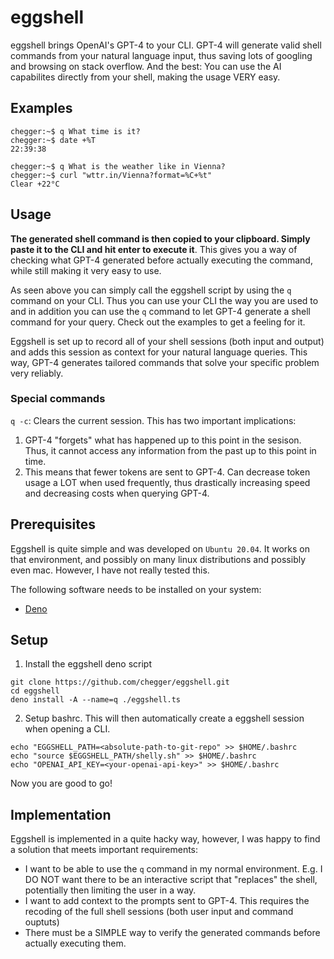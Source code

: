 # eggshell

eggshell brings OpenAI's GPT-4 to your CLI. GPT-4 will generate valid shell commands from your natural language input, thus saving lots of googling and browsing on stack overflow. And the best: You can use the AI capabilites directly from your shell, making the usage VERY easy.

## Examples

```
chegger:~$ q What time is it?
chegger:~$ date +%T
22:39:38
```

```
chegger:~$ q What is the weather like in Vienna?
chegger:~$ curl "wttr.in/Vienna?format=%C+%t"
Clear +22°C
```

## Usage
**The generated shell command is then copied to your clipboard. Simply paste it to the CLI and hit enter to execute it**. This gives you a way of checking what GPT-4 generated before actually executing the command, while still making it very easy to use.

As seen above you can simply call the eggshell script by using the `q` command on your CLI. Thus you can use your CLI the way you are used to and in addition you can use the `q` command to let GPT-4 generate a shell command for your query. Check out the examples to get a feeling for it.

Eggshell is set up to record all of your shell sessions (both input and output) and adds this session as context for your natural language queries. This way, GPT-4 generates tailored commands that solve your specific problem very reliably.


### Special commands

`q -c`: Clears the current session. This has two important implications:
1. GPT-4 "forgets" what has happened up to this point in the sesison. Thus, it cannot access any information from the past up to this point in time.
2. This means that fewer tokens are sent to GPT-4. Can decrease token usage a LOT when used frequently, thus drastically increasing speed and decreasing costs when querying GPT-4.

## Prerequisites

Eggshell is quite simple and was developed on `Ubuntu 20.04`. It works on that environment, and possibly on many linux distributions and possibly even mac. However, I have not really tested this.

The following software needs to be installed on your system:
 - [Deno](https://deno.com/)

## Setup

1. Install the eggshell deno script
```shell
git clone https://github.com/chegger/eggshell.git 
cd eggshell
deno install -A --name=q ./eggshell.ts
```

2. Setup bashrc. This will then automatically create a eggshell session when opening a CLI.
```shell
echo "EGGSHELL_PATH=<absolute-path-to-git-repo" >> $HOME/.bashrc
echo "source $EGGSHELL_PATH/shelly.sh" >> $HOME/.bashrc
echo "OPENAI_API_KEY=<your-openai-api-key>" >> $HOME/.bashrc
```

Now you are good to go!


## Implementation
Eggshell is implemented in a quite hacky way, however, I was happy to find a solution that meets important requirements:
 - I want to be able to use the `q` command in my normal environment. E.g. I DO NOT want there to be an interactive script that "replaces" the shell, potentially then limiting the user in a way.
 - I want to add context to the prompts sent to GPT-4. This requires the recoding of the full shell sessions (both user input and command ouptuts)
 - There must be a SIMPLE way to verify the generated  commands before actually executing them.






